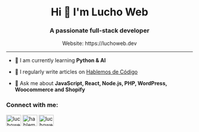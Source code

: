 <h1 align="center">Hi 👋 I'm Lucho Web</h1>
<h3 align="center">A passionate full-stack developer</h3>
<p align="center">Website: https://luchoweb.dev</p>

<hr />

- 🌱 I am currently learning **Python & AI** 

- 📝 I regularly write articles on [Hablemos de Código](https://hablemosdecodigo.com)

- 💬 Ask me about **JavaScript, React, Node.js, PHP, WordPress, Woocommerce and Shopify**

<h3 align="left">Connect with me:</h3>
<p align="left">
<a href="https://linkedin.com/in/luchowebdev" target="blank"><img align="center" src="https://raw.githubusercontent.com/rahuldkjain/github-profile-readme-generator/master/src/images/icons/Social/linked-in-alt.svg" alt="luchowebdev" height="30" width="40" /></a>
<a href="https://www.youtube.com/c/hablemosdecodigo" target="blank"><img align="center" src="https://raw.githubusercontent.com/rahuldkjain/github-profile-readme-generator/master/src/images/icons/Social/youtube.svg" alt="hablemosdecodigo" height="30" width="40" /></a>
<a href="https://www.hackerrank.com/luchoweb" target="blank"><img align="center" src="https://raw.githubusercontent.com/rahuldkjain/github-profile-readme-generator/master/src/images/icons/Social/hackerrank.svg" alt="luchoweb" height="30" width="40" /></a>
</p>
